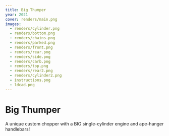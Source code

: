 ```yaml
---
title: Big Thumper
year: 2021
cover: renders/main.png
images:
  - renders/cylinder.png
  - renders/bottom.png
  - renders/chains.png
  - renders/parked.png
  - renders/front.png
  - renders/rear.png
  - renders/side.png
  - renders/carb.png
  - renders/top.png
  - renders/rear2.png
  - renders/cylinder2.png
  - instructions.png
  - ldcad.png
---
```


# Big Thumper

A unique custom chopper with a BIG single-cylinder engine and ape-hanger handlebars!

